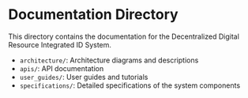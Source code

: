 # Documentation Directory

This directory contains the documentation for the Decentralized Digital Resource Integrated ID System.

- `architecture/`: Architecture diagrams and descriptions
- `apis/`: API documentation
- `user_guides/`: User guides and tutorials
- `specifications/`: Detailed specifications of the system components
